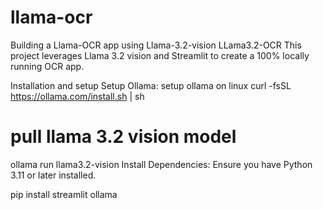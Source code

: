 # llama-ocr
Building a Llama-OCR app using Llama-3.2-vision
LLama3.2-OCR
This project leverages Llama 3.2 vision and Streamlit to create a 100% locally running OCR app.

Installation and setup
Setup Ollama:
 setup ollama on linux 
curl -fsSL https://ollama.com/install.sh | sh
# pull llama 3.2 vision model
ollama run llama3.2-vision 
Install Dependencies: Ensure you have Python 3.11 or later installed.

pip install streamlit ollama
